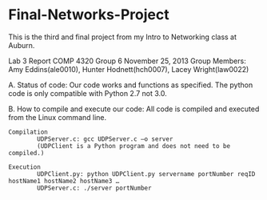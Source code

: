 Final-Networks-Project
======================

This is the third and final project from my Intro to Networking class at Auburn.

Lab 3 Report
COMP 4320
Group 6
November 25, 2013
Group Members: Amy Eddins(ale0010), Hunter Hodnett(hch0007), Lacey Wright(law0022)

A.     Status of code:
 	Our code works and functions as specified. The python code is only compatible with Python 2.7 not 3.0.
 
B.     How to compile and execute our code:
	All code is compiled and executed from the Linux command line.
 
	Compilation
            UDPServer.c: gcc UDPServer.c –o server
            (UDPClient is a Python program and does not need to be compiled.)
 
	Execution
            UDPClient.py: python UDPClient.py servername portNumber reqID hostName1 hostName2 hostName3 …
            UDPServer.c: ./server portNumber

